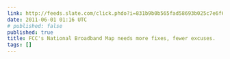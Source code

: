 ```yaml
---
link: http://feeds.slate.com/click.phdo?i=831b9b0b565fad58693b025c7e6f648c
date: 2011-06-01 01:16 UTC
# published: false
published: true
title: FCC's National Broadband Map needs more fixes, fewer excuses.
tags: []
---
```



